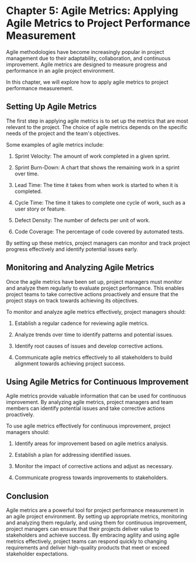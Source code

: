 Chapter 5: Agile Metrics: Applying Agile Metrics to Project Performance Measurement
===================================================================================

Agile methodologies have become increasingly popular in project management due to their adaptability, collaboration, and continuous improvement. Agile metrics are designed to measure progress and performance in an agile project environment.

In this chapter, we will explore how to apply agile metrics to project performance measurement.

Setting Up Agile Metrics
------------------------

The first step in applying agile metrics is to set up the metrics that are most relevant to the project. The choice of agile metrics depends on the specific needs of the project and the team's objectives.

Some examples of agile metrics include:

1. Sprint Velocity: The amount of work completed in a given sprint.

2. Sprint Burn-Down: A chart that shows the remaining work in a sprint over time.

3. Lead Time: The time it takes from when work is started to when it is completed.

4. Cycle Time: The time it takes to complete one cycle of work, such as a user story or feature.

5. Defect Density: The number of defects per unit of work.

6. Code Coverage: The percentage of code covered by automated tests.

By setting up these metrics, project managers can monitor and track project progress effectively and identify potential issues early.

Monitoring and Analyzing Agile Metrics
--------------------------------------

Once the agile metrics have been set up, project managers must monitor and analyze them regularly to evaluate project performance. This enables project teams to take corrective actions proactively and ensure that the project stays on track towards achieving its objectives.

To monitor and analyze agile metrics effectively, project managers should:

1. Establish a regular cadence for reviewing agile metrics.

2. Analyze trends over time to identify patterns and potential issues.

3. Identify root causes of issues and develop corrective actions.

4. Communicate agile metrics effectively to all stakeholders to build alignment towards achieving project success.

Using Agile Metrics for Continuous Improvement
----------------------------------------------

Agile metrics provide valuable information that can be used for continuous improvement. By analyzing agile metrics, project managers and team members can identify potential issues and take corrective actions proactively.

To use agile metrics effectively for continuous improvement, project managers should:

1. Identify areas for improvement based on agile metrics analysis.

2. Establish a plan for addressing identified issues.

3. Monitor the impact of corrective actions and adjust as necessary.

4. Communicate progress towards improvements to stakeholders.

Conclusion
----------

Agile metrics are a powerful tool for project performance measurement in an agile project environment. By setting up appropriate metrics, monitoring and analyzing them regularly, and using them for continuous improvement, project managers can ensure that their projects deliver value to stakeholders and achieve success. By embracing agility and using agile metrics effectively, project teams can respond quickly to changing requirements and deliver high-quality products that meet or exceed stakeholder expectations.
